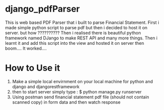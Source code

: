 # django_pdfParser
This is web based PDF Parser that i built to parse Financial Statement.
First i made simple python script to parse pdf but then i decided to host it on server. but how ??????????
Then i realised there is beautiful python framework named DJango to make REST API and many more things.
Then i learnt it and add this script into the view and hosted it on server then boom.... It worked.... 

# How to Use it
1) Make a simple local envirnment on your local machine for python and django and djangorestframework
2) then to start server simply type : $ python manage.py runserver
3) Using postman send financial statement pdf file (should not contain scanned copy) in form data and then watch response
